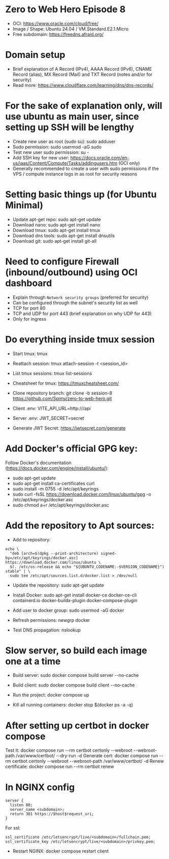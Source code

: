 # Zero to Web Hero Episode 8
- OCI: https://www.oracle.com/cloud/free/
- Image / Shape: Ubuntu 24.04 / VM.Standard.E2.1.Micro
- Free subdomain: https://freedns.afraid.org/

# Domain setup
- Brief explanation of A Record (IPv4), AAAA Record (IPv6), CNAME Record (alias), MX Record (Mail) and TXT Record (notes and/or for security)
- Read more: https://www.cloudflare.com/learning/dns/dns-records/

# For the sake of explanation only, will use ubuntu as main user, since setting up SSH will be lengthy
- Create new user as root (sudo su): sudo adduser <username>
- Sudo permission: sudo usermod -aG sudo <username>
- Test new user sudo permission: su - <username>
- Add SSH key for new user: https://docs.oracle.com/en-us/iaas/Content/Compute/Tasks/addingusers.htm (OCI only)
- Generally recommended to create a user with sudo permissions if the VPS / compute instance logs in as root for security reasons

# Setting basic things up (for Ubuntu Minimal)
- Update apt-get repo: sudo apt-get update
- Download nano: sudo apt-get install nano
- Download tmux: sudo apt-get install tmux
- Download dns tools: sudo apt-get install dnsutils
- Download git: sudo apt-get install git-all

# Need to configure Firewall (inbound/outbound) using OCI dashboard
- Explain through `Network security groups` (preferred for security)
- Can be configured through the subnet's security list as well
- TCP for port 80
- TCP and UDP for port 443 (brief explanation on why UDP for 443)
- Only for ingress

# Do everything inside tmux session
- Start tmux: tmux
- Reattach session: tmux attach-session -t <session_id>
- List tmux sessions: tmux list-sessions
- Cheatsheet for tmux: https://tmuxcheatsheet.com/

- Clone repository branch: git clone -b session-8 https://github.com/Spimy/zero-to-web-hero.git
- Client .env: VITE_API_URL=http://<subdomain>/api
- Server .env: JWT_SECRET=secret
- Generate JWT Secret: https://jwtsecret.com/generate

# Add Docker's official GPG key:
Follow Docker's documentation (https://docs.docker.com/engine/install/ubuntu/):
- sudo apt-get update
- sudo apt-get install ca-certificates curl
- sudo install -m 0755 -d /etc/apt/keyrings
- sudo curl -fsSL https://download.docker.com/linux/ubuntu/gpg -o /etc/apt/keyrings/docker.asc
- sudo chmod a+r /etc/apt/keyrings/docker.asc

# Add the repository to Apt sources:
- Add to repository:
```
echo \
  "deb [arch=$(dpkg --print-architecture) signed-by=/etc/apt/keyrings/docker.asc] https://download.docker.com/linux/ubuntu \
  $(. /etc/os-release && echo "${UBUNTU_CODENAME:-$VERSION_CODENAME}") stable" | \
  sudo tee /etc/apt/sources.list.d/docker.list > /dev/null
```

- Update the repository: sudo apt-get update
- Install Docker: sudo apt-get install docker-ce docker-ce-cli containerd.io docker-buildx-plugin docker-compose-plugin

- Add user to docker group: sudo usermod -aG docker <username>
- Refresh permissions: newgrp docker

- Test DNS propagation: nslookup <subdomain>

# Slow server, so build each image one at a time
- Build server: sudo docker compose build server --no-cache
- Build client: sudo docker compose build client --no-cache

- Run the project: docker compose up
- Kill all running containers: docker stop $(docker ps -a -q)

# After setting up certbot in docker compose
Test it: docker compose run --rm certbot certonly --webroot --webroot-path /var/www/certbot/ --dry-run -d <subdomain>
Generate cert: docker compose run --rm certbot certonly --webroot --webroot-path /var/www/certbot/ -d <subdomain>
Renew certificate: docker compose run --rm certbot renew

# In NGINX config
```
server {
  listen 80;
  server_name <subdomain>;
  return 301 https://$host$request_uri;
}
```

For ssl:
```
ssl_certificate /etc/letsencrypt/live/<subdomain>/fullchain.pem;
ssl_certificate_key /etc/letsencrypt/live/<subdomain>/privkey.pem;
```

- Restart NGINX: docker compose restart client